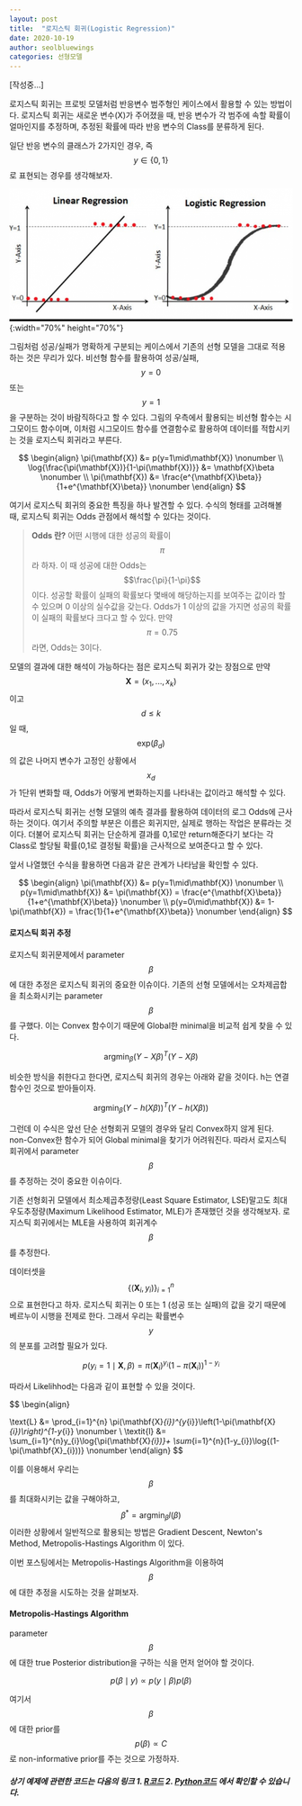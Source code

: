 ```yaml
---
layout: post
title:  "로지스틱 회귀(Logistic Regression)"
date: 2020-10-19
author: seolbluewings
categories: 선형모델
---
```


[작성중...]

로지스틱 회귀는 프로빗 모델처럼 반응변수 범주형인 케이스에서 활용할 수 있는 방법이다. 로지스틱 회귀는 새로운 변수(X)가 주어졌을 때, 반응 변수가 각 범주에 속할 확률이 얼마인지를 추정하며, 추정된 확률에 따라 반응 변수의 Class를 분류하게 된다.

일단 반응 변수의 클래스가 2가지인 경우, 즉 $$ y \in \{0,1\}$$ 로 표현되는 경우를 생각해보자.

![LR](https://github.com/seolbluewings/seolbluewings.github.io/blob/master/assets/Logistic.png?raw=true){:width="70%" height="70%"}

그림처럼 성공/실패가 명확하게 구분되는 케이스에서 기존의 선형 모델을 그대로 적용하는 것은 무리가 있다. 비선형 함수를 활용하여 성공/실패, $$y=0$$ 또는 $$y=1$$을 구분하는 것이 바람직하다고 할 수 있다. 그림의 우측에서 활용되는 비선형 함수는 시그모이드 함수이며, 이처럼 시그모이드 함수를 연결함수로 활용하여 데이터를 적합시키는 것을 로지스틱 회귀라고 부른다.

$$
\begin{align}
\pi(\mathbf{X}) &= p(y=1\mid\mathbf{X}) \nonumber \\
\log{\frac{\pi(\mathbf{X})}{1-\pi(\mathbf{X})}} &= \mathbf{X}\beta \nonumber \\
\pi(\mathbf{X}) &= \frac{e^{\mathbf{X}\beta}}{1+e^{\mathbf{X}\beta}} \nonumber
\end{align}
$$

여기서 로지스틱 회귀의 중요한 특징을 하나 발견할 수 있다. 수식의 형태를 고려해볼 때, 로지스틱 회귀는 Odds 관점에서 해석할 수 있다는 것이다.

> **Odds 란?** 어떤 시행에 대한 성공의 확률이 $$\pi$$라 하자. 이 때 성공에 대한 Odds는 $$\frac{\pi}{1-\pi}$$ 이다. 성공할 확률이 실패의 확률보다 몇배에 해당하는지를 보여주는 값이라 할 수 있으며 0 이상의 실수값을 갖는다. Odds가 1 이상의 값을 가지면 성공의 확률이 실패의 확률보다 크다고 할 수 있다. 만약 $$\pi=0.75$$라면, Odds는 3이다.

모델의 결과에 대한 해석이 가능하다는 점은 로지스틱 회귀가 갖는 장점으로 만약 $$\mathbf{X} = (x_{1},...,x_{k})$$ 이고 $$ d \leq k $$일 때, $$\text{exp}(\beta_{d})$$의 값은 나머지 변수가 고정인 상황에서 $$x_{d}$$가 1단위 변화할 때, Odds가 어떻게 변화하는지를 나타내는 값이라고 해석할 수 있다.

따라서 로지스틱 회귀는 선형 모델의 예측 결과를 활용하여 데이터의 로그 Odds에 근사하는 것이다. 여기서 주의할 부분은 이름은 회귀지만, 실제로 행하는 작업은 분류라는 것이다. 더불어 로지스틱 회귀는 단순하게 결과를 0,1로만 return해준다기 보다는 각 Class로 할당될 확률(0,1로 결정될 확률)을 근사적으로 보여준다고 할 수 있다.

앞서 나열했던 수식을 활용하면 다음과 같은 관계가 나타남을 확인할 수 있다.

$$
\begin{align}
\pi(\mathbf{X}) &= p(y=1\mid\mathbf{X}) \nonumber \\
p(y=1\mid\mathbf{X}) &= \pi(\mathbf{X}) = \frac{e^{\mathbf{X}\beta}}{1+e^{\mathbf{X}\beta}} \nonumber \\
p(y=0\mid\mathbf{X}) &= 1-\pi(\mathbf{X}) = \frac{1}{1+e^{\mathbf{X}\beta}} \nonumber
\end{align}
$$

#### 로지스틱 회귀 추정

로지스틱 회귀문제에서 parameter $$\beta$$에 대한 추정은 로지스틱 회귀의 중요한 이슈이다. 기존의 선형 모델에서는 오차제곱합을 최소화시키는 parameter $$\beta$$를 구했다. 이는 Convex 함수이기 때문에 Global한 minimal을 비교적 쉽게 찾을 수 있다.

$$\text{argmin}_{\beta} (Y-X\beta)^{T}(Y-X\beta)$$

비슷한 방식을 취한다고 한다면, 로지스틱 회귀의 경우는 아래와 같을 것이다. h는 연결함수인 것으로 받아들이자.

$$\text{argmin}_{\beta} (Y-h(X\beta))^{T}(Y-h(X\beta))$$

그런데 이 수식은 앞선 단순 선형회귀 모델의 경우와 달리 Convex하지 않게 된다. non-Convex한 함수가 되어 Global minimal을 찾기가 어려워진다. 따라서 로지스틱 회귀에서 parameter $$\beta$$ 를 추정하는 것이 중요한 이슈이다.

기존 선형회귀 모델에서 최소제곱추정량(Least Square Estimator, LSE)말고도 최대우도추정량(Maximum Likelihood Estimator, MLE)가 존재했던 것을 생각해보자. 로지스틱 회귀에서는 MLE을 사용하여 회귀계수 $$\beta$$를 추정한다.

데이터셋을 $$ \{(\mathbf{X}_{i},y_{i})\}_{i=1}^{n}$$ 으로 표현한다고 하자. 로지스틱 회귀는 0 또는 1 (성공 또는 실패)의 값을 갖기 때문에 베르누이 시행을 전제로 한다. 그래서 우리는 확률변수 $$y$$의 분포를 고려할 필요가 있다.

$$ p(y_{i}=1\mid\mathbf{X},\beta) = \pi(\mathbf{X}_{i})^{y_{i}}\left(1-\pi(\mathbf{X}_{i})\right)^{1-y_{i}}$$

따라서 Likelihhod는 다음과 깉이 표현할 수 있을 것이다.

$$
\begin{align}

\text{L} &= \prod_{i=1}^{n} \pi(\mathbf{X}_{i})^{y_{i}}\left(1-\pi(\mathbf{X}_{i})\right)^{1-y_{i}} \nonumber \\
\textit{l} &= \sum_{i=1}^{n}y_{i}\log{\pi(\mathbf{X}_{i})}+ \sum_{i=1}^{n}(1-y_{i})\log{(1-\pi(\mathbf{X}_{i}))} \nonumber
\end{align}
$$

이를 이용해서 우리는 $$\beta$$를 최대화시키는 값을 구해야하고, $$\beta^{*} = \text{argmin}_{\beta}\textit{l}(\beta)$$ 이러한 상황에서 일반적으로 활용되는 방법은 Gradient Descent, Newton's Method, Metropolis-Hastings Algorithm 이 있다.

이번 포스팅에서는 Metropolis-Hastings Algorithm을 이용하여 $$\beta$$에 대한 추정을 시도하는 것을 살펴보자.

#### Metropolis-Hastings Algorithm

parameter $$\beta$$에 대한 true Posterior distribution을 구하는 식을 먼저 얻어야 할 것이다.

$$ p(\beta\mid y) \propto p(y \mid \beta)p(\beta) $$

여기서 $$\beta$$에 대한 prior를 $$p(\beta) \propto C$$ 로 non-informative prior를 주는 것으로 가정하자. 



##### 상기 예제에 관련한 코드는 다음의 링크 1. [R코드](https://github.com/seolbluewings/rcode/blob/master/6.Probit_Regression.R) 2. [Python코드](https://github.com/seolbluewings/pythoncode/blob/master/6.Probit%20Regression.ipynb) 에서 확인할 수 있습니다.





